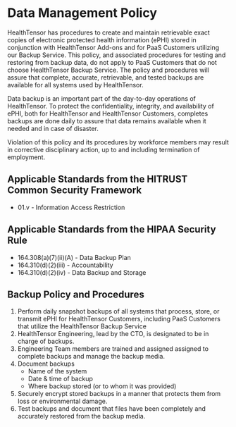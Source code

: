 # Data Management Policy

HealthTensor has procedures to create and maintain retrievable exact copies of electronic protected health information (ePHI) stored in conjunction with HealthTensor Add-ons and for PaaS Customers utilizing our Backup Service. This policy, and associated procedures for testing and restoring from backup data, do not apply to PaaS Customers that do not choose HealthTensor Backup Service. The policy and procedures will assure that complete, accurate, retrievable, and tested backups are available for all systems used by HealthTensor.
  
Data backup is an important part of the day-to-day operations of HealthTensor. To protect the confidentiality, integrity, and availability of ePHI, both for HealthTensor and HealthTensor Customers, completes backups are done daily to assure that data remains available when it needed and in case of disaster.

Violation of this policy and its procedures by workforce members may result in corrective disciplinary action, up to and including termination of employment.

## Applicable Standards from the HITRUST Common Security Framework

* 01.v - Information Access Restriction

## Applicable Standards from the HIPAA Security Rule

* 164.308(a)(7)(ii)(A) - Data Backup Plan
* 164.310(d)(2)(iii) - Accountability
* 164.310(d)(2)(iv) - Data Backup and Storage

## Backup Policy and Procedures

1. Perform daily snapshot backups of all systems that process, store, or transmit ePHI for HealthTensor Customers, including PaaS Customers that utilize the HealthTensor Backup Service
2. HealthTensor Engineering, lead by the CTO, is designated to be in charge of backups.
3. Engineering Team members are trained and assigned assigned to complete backups and manage the backup media.
4. Document backups 
	* Name of the system
	* Date & time of backup
	* Where backup stored (or to whom it was provided)
5. Securely encrypt stored backups in a manner that protects them from loss or environmental damage.
6. Test backups and document that files have been completely and accurately restored from the backup media.
